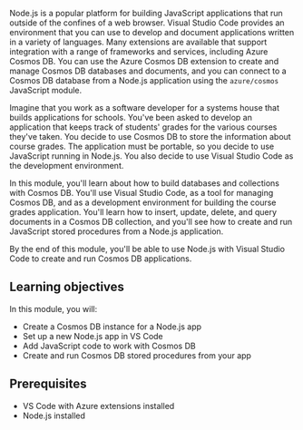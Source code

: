 Node.js is a popular platform for building JavaScript applications that run outside of the confines of a web browser. Visual Studio Code provides an environment that you can use to develop and document applications written in a variety of languages. Many extensions are available that support integration with a range of frameworks and services, including Azure Cosmos DB. You can use the Azure Cosmos DB extension to create and manage Cosmos DB databases and documents, and you can connect to a Cosmos DB database from a Node.js application using the `azure/cosmos` JavaScript module.

Imagine that you work as a software developer for a systems house that builds applications for schools. You've been asked to develop an application that keeps track of students' grades for the various courses they've taken. You decide to use Cosmos DB to store the information about course grades. The application must be portable, so you decide to use JavaScript running in Node.js. You also decide to use Visual Studio Code as the development environment.

In this module, you'll learn about how to build databases and collections with Cosmos DB. You'll use Visual Studio Code, as a tool for managing Cosmos DB, and as a development environment for building the course grades application. You'll learn how to insert, update, delete, and query documents in a Cosmos DB collection, and you'll see how to create and run JavaScript stored procedures from a Node.js application.

By the end of this module, you'll be able to use Node.js with Visual Studio Code to create and run Cosmos DB applications.

## Learning objectives

In this module, you will:

- Create a Cosmos DB instance for a Node.js app
- Set up a new Node.js app in VS Code
- Add JavaScript code to work with Cosmos DB
- Create and run Cosmos DB stored procedures from your app

## Prerequisites

- VS Code with Azure extensions installed
- Node.js installed
